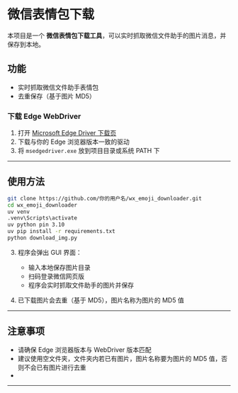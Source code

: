 # 微信表情包下载

本项目是一个 **微信表情包下载工具**，可以实时抓取微信文件助手的图片消息，并保存到本地。

## 功能

* 实时抓取微信文件助手表情包
* 去重保存（基于图片 MD5）

### 下载 Edge WebDriver

1. 打开 [Microsoft Edge Driver 下载页](https://developer.microsoft.com/en-us/microsoft-edge/tools/webdriver/)
2. 下载与你的 Edge 浏览器版本一致的驱动
3. 将 `msedgedriver.exe` 放到项目目录或系统 PATH 下

---

## 使用方法



```bash
git clone https://github.com/你的用户名/wx_emoji_downloader.git
cd wx_emoji_downloader
uv venv
.venv\Scripts\activate
uv python pin 3.10
uv pip install -r requirements.txt
python download_img.py
```


3. 程序会弹出 GUI 界面：

   * 输入本地保存图片目录
   * 扫码登录微信网页版
   * 程序会实时抓取文件助手的图片并保存

4. 已下载图片会去重（基于 MD5），图片名称为图片的 MD5 值



---

## 注意事项

* 请确保 Edge 浏览器版本与 WebDriver 版本匹配
* 建议使用空文件夹，文件夹内若已有图片，图片名称要为图片的 MD5 值，否则不会已有图片进行去重
*

---


